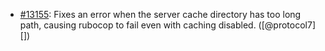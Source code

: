 * [#13155](https://github.com/rubocop/rubocop/pull/13155): Fixes an error when the server cache directory has too long path, causing rubocop to fail even with caching disabled. ([@protocol7][])

